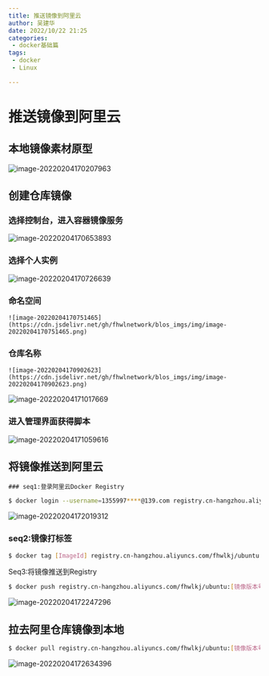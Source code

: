 ```yaml
---
title: 推送镜像到阿里云
author: 吴建华
date: 2022/10/22 21:25
categories:
 - docker基础篇
tags:
 - docker
 - Linux

---
```

# 推送镜像到阿里云

## 本地镜像素材原型

![image-20220204170207963](https://cdn.jsdelivr.net/gh/fhwlnetwork/blos_imgs/img/image-20220204170207963.png)

## 创建仓库镜像

### 选择控制台，进入容器镜像服务

![image-20220204170653893](https://cdn.jsdelivr.net/gh/fhwlnetwork/blos_imgs/img/image-20220204170653893.png)

### 选择个人实例

![image-20220204170726639](https://cdn.jsdelivr.net/gh/fhwlnetwork/blos_imgs/img/image-20220204170726639.png)

### 命名空间

    ![image-20220204170751465](https://cdn.jsdelivr.net/gh/fhwlnetwork/blos_imgs/img/image-20220204170751465.png)

### 仓库名称

    ![image-20220204170902623](https://cdn.jsdelivr.net/gh/fhwlnetwork/blos_imgs/img/image-20220204170902623.png)

![image-20220204171017669](https://cdn.jsdelivr.net/gh/fhwlnetwork/blos_imgs/img/image-20220204171017669.png)

### 进入管理界面获得脚本

![image-20220204171059616](https://cdn.jsdelivr.net/gh/fhwlnetwork/blos_imgs/img/image-20220204171059616.png)

## 将镜像推送到阿里云

    ### seq1:登录阿里云Docker Registry

```sh
$ docker login --username=1355997****@139.com registry.cn-hangzhou.aliyuncs.com
```

![image-20220204172019312](https://cdn.jsdelivr.net/gh/fhwlnetwork/blos_imgs/img/image-20220204172019312.png)

### seq2:镜像打标签

```sh
$ docker tag [ImageId] registry.cn-hangzhou.aliyuncs.com/fhwlkj/ubuntu:[镜像版本号]
```

Seq3:将镜像推送到Registry

```sh
$ docker push registry.cn-hangzhou.aliyuncs.com/fhwlkj/ubuntu:[镜像版本号]
```

![image-20220204172247296](https://cdn.jsdelivr.net/gh/fhwlnetwork/blos_imgs/img/image-20220204172247296.png)

## 拉去阿里仓库镜像到本地

```sh
$ docker pull registry.cn-hangzhou.aliyuncs.com/fhwlkj/ubuntu:[镜像版本号]
```

![image-20220204172634396](https://cdn.jsdelivr.net/gh/fhwlnetwork/blos_imgs/img/image-20220204172634396.png)
